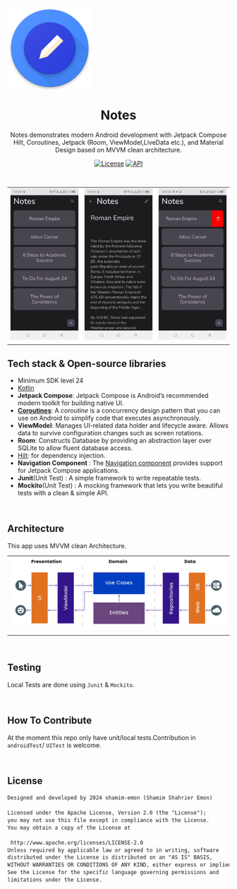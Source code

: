 <img align="center" src="https://github.com/shamim-emon/Notes/blob/main/app/src/main/res/mipmap-xxxhdpi/ic_launcher.png">
<h1 align="center">Notes</h1>  
<p align="center">    
 Notes demonstrates modern Android development with Jetpack Compose Hilt,  Coroutines, Jetpack (Room, ViewModel,LiveData etc.), and Material Design based on MVVM clean architecture.  
</p>  
<p align="center">  
  <a href="https://opensource.org/licenses/Apache-2.0"><img alt="License" src="https://img.shields.io/badge/License-Apache%202.0-blue.svg"/></a>  
  <a href="https://android-arsenal.com/api?level=24"><img alt="API" src="https://img.shields.io/badge/API-24%2B-brightgreen.svg?style=flat"/></a></p>  
<br/>  


|                         |                         |                         |
|:-----------------------:|:-----------------------:|:------------------------|
| ![](/previews/sc_1.jpg) | ![](/previews/sc_2.jpg) | ![](/previews/sc_3.jpg) |
|                         |                         |                         |

## Tech stack & Open-source libraries
- Minimum SDK level 24
- [Kotlin](https://kotlinlang.org/)
- <b>Jetpack Compose</b>: Jetpack Compose is Android’s recommended modern toolkit for building native UI.
-  <b>[Coroutines](https://kotlinlang.org/docs/coroutines-guide.html)</b>: A _coroutine_ is a concurrency design pattern that you can use on Android to simplify code that executes asynchronously.
- <b>ViewModel</b>: Manages UI-related data holder and lifecycle aware. Allows data to survive configuration changes such as screen rotations.
- <b>Room</b>: Constructs Database by providing an abstraction layer over SQLite to allow fluent database access.
- [Hilt](https://dagger.dev/hilt/): for dependency injection.
- **Navigation Component** : The [Navigation component](https://developer.android.com/guide/navigation) provides support for Jetpack Compose applications.
- <b>Junit</b>(Unit Test) : A simple framework to write repeatable tests.
- <b>Mockito</b>(Unit Test) : A mocking framework that lets you write beautiful tests with a clean & simple API.

<br/>  

## Architecture
This app uses MVVM clean Architecture.

|                                 |
|:-------------------------------:|
| ![](/previews/architecture.png) |
|                                 | 

<br/>  

## Testing
Local Tests are done using `Junit` & `Mockito`.

<br/>  


## How To Contribute
At the moment this repo only have unit/local tests.Contribution in `androidTest`/ `UITest` is welcome.

<br/>  

## License
```xml  
Designed and developed by 2024 shamim-emon (Shamim Shahrier Emon)  
  
Licensed under the Apache License, Version 2.0 (the "License");  
you may not use this file except in compliance with the License.  
You may obtain a copy of the License at  
  
 http://www.apache.org/licenses/LICENSE-2.0  
Unless required by applicable law or agreed to in writing, software  
distributed under the License is distributed on an "AS IS" BASIS,  
WITHOUT WARRANTIES OR CONDITIONS OF ANY KIND, either express or implied.  
See the License for the specific language governing permissions and  
limitations under the License.  
```